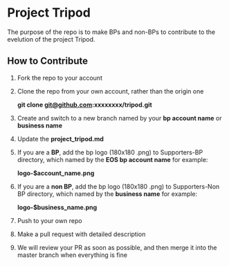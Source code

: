 # Project Tripod
The purpose of the repo is to make BPs and non-BPs to contribute to the evelution of the project Tripod.

## How to Contribute

1. Fork the repo to your account
2. Clone the repo from your own account, rather than the origin one

    **git clone git@github.com:xxxxxxxx/tripod.git**

3. Create and switch to a new branch named by your **bp account name** or **business name**
4. Update the **project_tripod.md**
4. If you are a **BP**, add the bp logo (180x180 .png) to Supporters-BP directory, which named by the **EOS bp account name** for example:

    **logo-$account_name.png**

5. If you are a **non BP**, add the bp logo (180x180 .png) to Supporters-Non BP directory, which named by the **business name** for example:

    **logo-$business_name.png**

6. Push to your own repo
7. Make a pull request with detailed description
8. We will review your PR as soon as possible, and then merge it into the master branch when everything is fine
